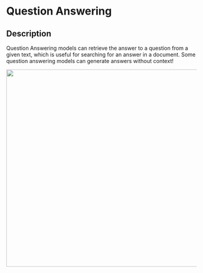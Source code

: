 # Question Answering

## Description

Question Answering models can retrieve the answer to a question from a given text, which is useful for searching for an answer in a document. Some question answering models can generate answers without context!

<img src="image1.png" style="width:5.41146in" />
